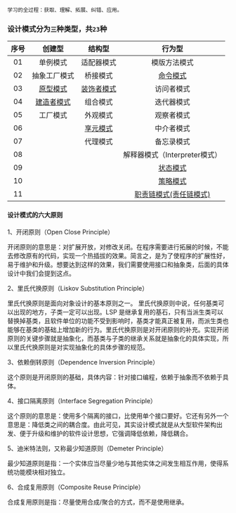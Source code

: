 `学习的全过程：获取、理解、拓展、纠错、应用。`
### 设计模式分为`三`种类型，共`23`种

|序号|创建型|结构型|行为型|
|:----:|:----:|:----:|:----:|
|01|单例模式|适配器模式|模版方法模式|
|02|抽象工厂模式|桥接模式|[命令模式](src/io/honghu/command)|
|03|[原型模式](src/io/honghu/prototype)|[装饰者模式](src/io/honghu/decorator)|访问者模式|
|04|[建造者模式](src/io/honghu/builder)|组合模式|迭代器模式|
|05|工厂模式|外观模式|观察者模式|
|06| |[享元模式](src/io/honghu/flyweight)|中介者模式|
|07| |代理模式|备忘录模式|
|08| | |解释器模式（Interpreter模式）|
|09| | |[状态模式](src/io/honghu/state)|
|10| | |[策略模式](src/io/honghu/strategy)|
|11| | |[职责链模式(责任链模式)](src/io/honghu/responsibilitychain)|

#### 设计模式的六大原则

1、开闭原则（Open Close Principle）

开闭原则的意思是：对扩展开放，对修改关闭。在程序需要进行拓展的时候，不能去修改原有的代码，实现一个热插拔的效果。简言之，是为了使程序的扩展性好，易于维护和升级。想要达到这样的效果，我们需要使用接口和抽象类，后面的具体设计中我们会提到这点。

2、里氏代换原则（Liskov Substitution Principle）

里氏代换原则是面向对象设计的基本原则之一。 里氏代换原则中说，任何基类可以出现的地方，子类一定可以出现。LSP 是继承复用的基石，只有当派生类可以替换掉基类，且软件单位的功能不受到影响时，基类才能真正被复用，而派生类也能够在基类的基础上增加新的行为。里氏代换原则是对开闭原则的补充。实现开闭原则的关键步骤就是抽象化，而基类与子类的继承关系就是抽象化的具体实现，所以里氏代换原则是对实现抽象化的具体步骤的规范。

3、依赖倒转原则（Dependence Inversion Principle）

这个原则是开闭原则的基础，具体内容：针对接口编程，依赖于抽象而不依赖于具体。

4、接口隔离原则（Interface Segregation Principle）

这个原则的意思是：使用多个隔离的接口，比使用单个接口要好。它还有另外一个意思是：降低类之间的耦合度。由此可见，其实设计模式就是从大型软件架构出发、便于升级和维护的软件设计思想，它强调降低依赖，降低耦合。

5、迪米特法则，又称最少知道原则（Demeter Principle）

最少知道原则是指：一个实体应当尽量少地与其他实体之间发生相互作用，使得系统功能模块相对独立。

6、合成复用原则（Composite Reuse Principle）

合成复用原则是指：尽量使用合成/聚合的方式，而不是使用继承。